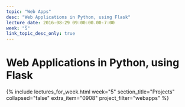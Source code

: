 ```yaml
---
topic: "Web Apps"
desc: "Web Applications in Python, using Flask"
lecture_date: 2016-08-29 09:00:00.00-7:00
week: "5"
link_topic_desc_only: true
---
```


# Web Applications in Python, using Flask

{% include lectures_for_week.html week="5" section_title="Projects" collapsed="false"
     extra_item="0908" project_filter="webapps" %}



